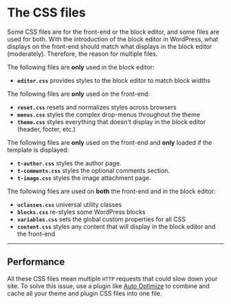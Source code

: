 # The CSS files

Some CSS files are for the front-end or the block editor, and some files are used for both. With the introduction of the block editor in WordPress, what displays on the front-end should match what displays in the block editor (moderately). Therefore, the reason for multiple files.

The following files are **only** used in the block editor:

* **`editor.css`** provides styles to the block editor to match block widths

The following files are **only** used on the front-end:

* **`reset.css`** resets and normalizes styles across browsers
* **`menus.css`** styles the complex drop-menus throughout the theme
* **`theme.css`** styles everything that doesn't display in the block editor (header, footer, etc.)

The following files are **only** used on the front-end and **only** loaded if the template is displayed:

* **`t-author.css`** styles the author page. 
* **`t-comments.css`** styles the optional comments section. 
* **`t-image.css`** styles the image attachment page. 

The following files are used on **both** the front-end and in the block editor:

* **`uclasses.css`** universal utility classes
* **`blocks.css`** re-styles some WordPress blocks
* **`variables.css`** sets the global custom properties for all CSS
* **`content.css`** styles any content that will display in the block editor and the front-end

***

## Performance

All these CSS files mean multiple `HTTP` requests that could slow down your site. To solve this issue, use a plugin like [Auto Optimize](https://wordpress.org/plugins/autoptimize/) to combine and cache all your theme and plugin CSS files into one file.